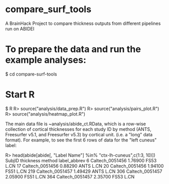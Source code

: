 # compare_surf_tools
A BrainHack Project to compare thickness outputs from different pipelines run on ABIDEI

# To prepare the data and run the example analyses:

$ cd compare-surf-tools
# Start R
$ R
R> source("analysis/data_prep.R")
R> source("analysis/pairs_plot.R")
R> source("analysis/heatmap_plot.R")


The main data file is ~analysis/abide_ct.RData, which is a row-wise collection of cortical thicknesses for each study ID by method (ANTS, Freesurfer v5.1, and Freesurfer v5.3) by cortical unit. (i.e. a "long" data format). For example, to see the first 6 rows of data for the "left cuneus" label:

R> head(abide[abide[, "Label Name"] %in% "ctx-lh-cuneus",c(1:3, 10)])
             SubjID thickness method label_abbrev
6   Caltech_0051456   1.76900   FS53         L.CN
17  Caltech_0051456   0.88290   ANTS         L.CN
20  Caltech_0051456   1.94100   FS51         L.CN
219 Caltech_0051457   1.49429   ANTS         L.CN
306 Caltech_0051457   2.05900   FS51         L.CN
364 Caltech_0051457   2.35700   FS53         L.CN
 
